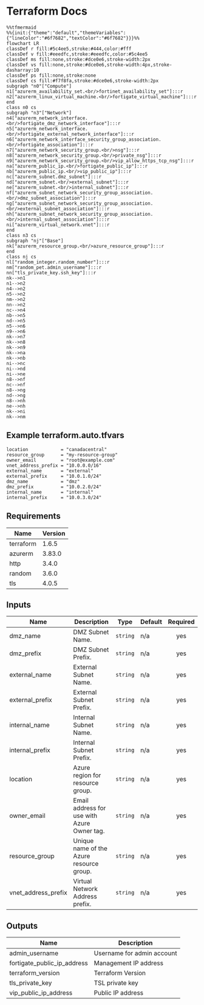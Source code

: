 # Terraform Docs

```mermaid
%%tfmermaid
%%{init:{"theme":"default","themeVariables":{"lineColor":"#6f7682","textColor":"#6f7682"}}}%%
flowchart LR
classDef r fill:#5c4ee5,stroke:#444,color:#fff
classDef v fill:#eeedfc,stroke:#eeedfc,color:#5c4ee5
classDef ms fill:none,stroke:#dce0e6,stroke-width:2px
classDef vs fill:none,stroke:#dce0e6,stroke-width:4px,stroke-dasharray:10
classDef ps fill:none,stroke:none
classDef cs fill:#f7f8fa,stroke:#dce0e6,stroke-width:2px
subgraph "n0"["Compute"]
n1["azurerm_availability_set.<br/>fortinet_availability_set"]:::r
n2["azurerm_linux_virtual_machine.<br/>fortigate_virtual_machine"]:::r
end
class n0 cs
subgraph "n3"["Network"]
n4["azurerm_network_interface.<br/>fortigate_dmz_network_interface"]:::r
n5["azurerm_network_interface.<br/>fortigate_external_network_interface"]:::r
n6["azurerm_network_interface_security_group_association.<br/>fortigate_association"]:::r
n7["azurerm_network_security_group.<br/>nsg"]:::r
n8["azurerm_network_security_group.<br/>private_nsg"]:::r
n9["azurerm_network_security_group.<br/>vip_allow_https_tcp_nsg"]:::r
na["azurerm_public_ip.<br/>fortigate_public_ip"]:::r
nb["azurerm_public_ip.<br/>vip_public_ip"]:::r
nc["azurerm_subnet.dmz_subnet"]:::r
nd["azurerm_subnet.<br/>external_subnet"]:::r
ne["azurerm_subnet.<br/>internal_subnet"]:::r
nf["azurerm_subnet_network_security_group_association.<br/>dmz_subnet_association"]:::r
ng["azurerm_subnet_network_security_group_association.<br/>external_subnet_association"]:::r
nh["azurerm_subnet_network_security_group_association.<br/>internal_subnet_association"]:::r
ni["azurerm_virtual_network.vnet"]:::r
end
class n3 cs
subgraph "nj"["Base"]
nk["azurerm_resource_group.<br/>azure_resource_group"]:::r
end
class nj cs
nl["random_integer.random_number"]:::r
nm["random_pet.admin_username"]:::r
nn["tls_private_key.ssh_key"]:::r
nk-->n1
n1-->n2
n4-->n2
n5-->n2
nm-->n2
nn-->n2
nc-->n4
nb-->n5
nd-->n5
n5-->n6
n9-->n6
nk-->n7
nk-->n8
nk-->n9
nk-->na
nk-->nb
ni-->nc
ni-->nd
ni-->ne
n8-->nf
nc-->nf
n8-->ng
nd-->ng
n8-->nh
ne-->nh
nk-->ni
nk-->nm
```

<!-- BEGIN_TF_DOCS -->
## Example terraform.auto.tfvars

```hcl
location            = "canadacentral"
resource_group      = "my-resource-group"
owner_email         = "root@example.com"
vnet_address_prefix = "10.0.0.0/16"
external_name       = "external"
external_prefix     = "10.0.1.0/24"
dmz_name            = "dmz"
dmz_prefix          = "10.0.2.0/24"
internal_name       = "internal"
internal_prefix     = "10.0.3.0/24"
```


## Requirements

| Name | Version |
|------|---------|
| terraform | 1.6.5 |
| azurerm | 3.83.0 |
| http | 3.4.0 |
| random | 3.6.0 |
| tls | 4.0.5 |

## Inputs

| Name | Description | Type | Default | Required |
|------|-------------|------|---------|:--------:|
| dmz\_name | DMZ Subnet Name. | `string` | n/a | yes |
| dmz\_prefix | DMZ Subnet Prefix. | `string` | n/a | yes |
| external\_name | External Subnet Name. | `string` | n/a | yes |
| external\_prefix | External Subnet Prefix. | `string` | n/a | yes |
| internal\_name | Internal Subnet Name. | `string` | n/a | yes |
| internal\_prefix | Internal Subnet Prefix. | `string` | n/a | yes |
| location | Azure region for resource group. | `string` | n/a | yes |
| owner\_email | Email address for use with Azure Owner tag. | `string` | n/a | yes |
| resource\_group | Unique name of the Azure resource group. | `string` | n/a | yes |
| vnet\_address\_prefix | Virtual Network Address prefix. | `string` | n/a | yes |
## Outputs

| Name | Description |
|------|-------------|
| admin\_username | Username for admin account |
| fortigate\_public\_ip\_address | Management IP address |
| terraform\_version | Terraform Version |
| tls\_private\_key | TSL private key |
| vip\_public\_ip\_address | Public IP address |

<!-- END_TF_DOCS -->
